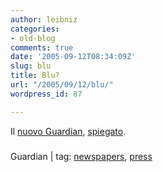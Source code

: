 ```yaml
---
author: leibniz
categories:
- old-blog
comments: true
date: '2005-09-12T08:34:09Z'
slug: blu
title: Blu?
url: "/2005/09/12/blu/"
wordpress_id: 87

---
```

Il [nuovo Guardian](http://digital.guardian.co.uk/guardian/2005/09/12/), [spiegato](http://www.guardian.co.uk/theguardian/story/0,16391,1568006,00.html).

### 
Guardian |  tag: [newspapers](http://www.technorati.com/tags/newspapers), [press](http://www.technorati.com/tags/press)

